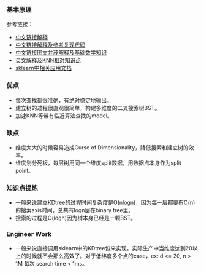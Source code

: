 
### 基本原理
参考链接：
- [中文链接解释](https://zhuanlan.zhihu.com/p/45346117)
- [中文链接解释及参考复现代码](https://leileiluoluo.com/posts/kdtree-algorithm-and-implementation.html)
- [中文链接图文并茂解释及基础数学知识](https://zhuanlan.zhihu.com/p/22557068)
- [英文解释及KNN相对知识点](https://www.cs.cornell.edu/courses/cs4780/2018fa/lectures/lecturenote16.html)
- [sklearn中相关应用文档](https://scikit-learn.org/stable/modules/neighbors.html)
### 优点
- 每次查找都很准确，有绝对稳定地输出。
- 建立树的过程很直观很简单，构建多维度的二叉搜索树BST。
- 加速KNN等带有临近算法查找的model。
### 缺点
- 维度太大的时候容易造成Curse of Dimensionality，降低搜索和建立树的效率。
- 维度划分死板，每层树用同一个维度split数据，用数据点本身作为split point。
### 知识点提炼
- 一般来说建立KDtree的过程时间复杂度是O(nlogn)，因为每一层都要有O(n)的搜索axis时间，总共有logn层在binary tree里。
- 搜索的过程是O(logn)因为树本身已经是一颗BST。
### Engineer Work
- 一般来说直接调用sklearn中的KDtree包来实现。实际生产中当维度达到20以上的时候就不会那么高效了。对于低纬度多个点的case，ex: d <= 20, n > 1M 每次 search time < 1ms。